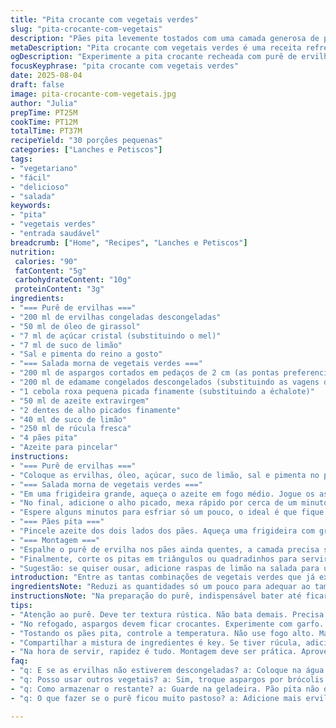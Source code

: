 ```yaml
---
title: "Pita crocante com vegetais verdes"
slug: "pita-crocante-com-vegetais"
description: "Pães pita levemente tostados com uma camada generosa de purê de ervilhas e uma salada morna de vegetais verde-escuras, incluindo aspargos e edamame. Receita 100% vegetariana, sem lactose, ovos ou nozes, fácil de preparar e cheia de texturas, sabores e frescor. Perfeita para entradas ou lanches rápidos, com um toque cítrico e adocicado sutil, que chama atenção para os ingredientes frescos e o aroma do alho e azeite."
metaDescription: "Pita crocante com vegetais verdes é uma receita refrescante e cheia de sabor. Ideal para entradas ou lanches rápidos, é saudável e deliciosa."
ogDescription: "Experimente a pita crocante recheada com purê de ervilhas e salada morna de vegetais verdes. Uma receita leve e perfeita para qualquer ocasião."
focusKeyphrase: "pita crocante com vegetais verdes"
date: 2025-08-04
draft: false
image: pita-crocante-com-vegetais.jpg
author: "Julia"
prepTime: PT25M
cookTime: PT12M
totalTime: PT37M
recipeYield: "30 porções pequenas"
categories: ["Lanches e Petiscos"]
tags:
- "vegetariano"
- "fácil"
- "delicioso"
- "salada"
keywords:
- "pita"
- "vegetais verdes"
- "entrada saudável"
breadcrumb: ["Home", "Recipes", "Lanches e Petiscos"]
nutrition: 
 calories: "90"
 fatContent: "5g"
 carbohydrateContent: "10g"
 proteinContent: "3g"
ingredients:
- "=== Purê de ervilhas ==="
- "200 ml de ervilhas congeladas descongeladas"
- "50 ml de óleo de girassol"
- "7 ml de açúcar cristal (substituindo o mel)"
- "7 ml de suco de limão"
- "Sal e pimenta do reino a gosto"
- "=== Salada morna de vegetais verdes ==="
- "200 ml de aspargos cortados em pedaços de 2 cm (as pontas preferencialmente)"
- "200 ml de edamame congelados descongelados (substituindo as vagens de soja)"
- "1 cebola roxa pequena picada finamente (substituindo a échalote)"
- "50 ml de azeite extravirgem"
- "2 dentes de alho picados finamente"
- "40 ml de suco de limão"
- "250 ml de rúcula fresca"
- "4 pães pita"
- "Azeite para pincelar"
instructions:
- "=== Purê de ervilhas ==="
- "Coloque as ervilhas, óleo, açúcar, suco de limão, sal e pimenta no processador ou mixer. Bata até formar uma pasta homogênea, com textura leve mas não muito lisa; deve ficar com um toque rústico, firme o suficiente para espalhar sem escorrer. Prove e ajuste sal e limão se precisar. Reserve enquanto prepara o resto."
- "=== Salada morna de vegetais verdes ==="
- "Em uma frigideira grande, aqueça o azeite em fogo médio. Jogue os aspargos e o edamame, acrescente a cebola roxa. Refogue mexendo às vezes; os aspargos precisam ficar com um pouco de crocância ainda. Siga pelo cheiro – o aroma deve ficar fresco, a cebola translúcida – e o toque: aspargos al dente, não moles demais, cerca de 7-8 minutos."
- "No final, adicione o alho picado, mexa rápido por cerca de um minuto para liberar aroma sem queimar, depois misture o açúcar cristal para um toque docinho que quebra a acidez. Acrescente o suco de limão, mexa rápido e desligue o fogo."
- "Espere alguns minutos para esfriar só um pouco, o ideal é que fique morno. Na última hora, misture delicadamente a rúcula para que ela amoleça só um pouco, mantendo frescor e cor vivas."
- "=== Pães pita ==="
- "Pincele azeite dos dois lados dos pães. Aqueça uma frigideira com grelha (pode ser comum se não tiver) em fogo médio-alto. Coloque o pita para tostar, 2-3 minutos de cada lado, até ganharem marcas visíveis e ficarem crocantes nas bordas. Se o fogo for muito alto pode queimar rápido; vá observando som de crepitar do pão na frigideira."
- "=== Montagem ==="
- "Espalhe o purê de ervilha nos pães ainda quentes, a camada precisa ser suficiente para segurar a salada depois. Distribua com cuidado a salada morna sobre o purê, espalhando de forma uniforme para que cada pedaço tenha a mistura de sabores e contraste de frescor, crocância e cremosidade."
- "Finalmente, corte os pitas em triângulos ou quadradinhos para servir como finger food – ou deixe inteiros para uma versão de sanduíche mais robusta."
- "Sugestão: se quiser ousar, adicione raspas de limão na salada para um frescor extra, ou um fio de vinagre balsâmico para contraste. Também funciona trocar rúcula por agrião para um sabor mais pungente. No lugar do edamame, grão-de-bico cozido dá textura interessante, apesar de alterar a doçura e crocância."
introduction: "Entre as tantas combinações de vegetais verdes que já experimentei, essa mistura traz uma técnica simples e um equilíbrio gostoso que combina muito bem com pão pita queimadinho na medida, crocante mas ainda macio. Usar o purê de ervilhas virou um truque que aprendi para substituir pastinhas mais pesadas, dando leveza e cor vibrante ao prato. A salada morna, feita com ingredientes frescos e cozidos na hora, junta textura, aroma e sabor que nem te conto – aquele cheiro do alho refogado com azeite, e a doçura suave do açúcar cristal em substituição ao mel que costumo usar, arrasam na receita. Vale ajustar os tempos observando o ponto dos legumes; forçar no calor é pecado. É o tipo de entrada que surpreende e não pesa, além de ser super versátil para ocasiões rápidas ou refeições descontraídas."
ingredientsNote: "Reduzi as quantidades só um pouco para adequar ao tamanho médio dos pitas brasileiros, que são menores que os importados. Troquei o mel por açúcar cristal para não modificar muito o equilíbrio doce, além de ser mais fácil de achar em qualquer estação. Substituir as vagens de soja por edamame é uma adaptação pensando na textura e no sabor, já que ambos trazem aquele frescor da seiva. A cebola roxa no lugar da échalote traz um pouco mais de cor e sabor marcante, mas cuidado para não queimar durante o refogado – é chave colocar no momento certo do cozimento como descrito. Use azeite de boa qualidade, pois é ele que vai guiar o aroma final da salada. E ervilhas congeladas, sempre!!! Frescas quando disponíveis, mas congelação preserva bem o sabor e a cor, além de ser prático. Vale lembrar que sal e pimenta são sempre a gosto, mas um pouco mais pode ressaltar ainda mais cada camada."
instructionsNote: "Na preparação do purê, indispensável bater até ficar homogêneo mas não um creme óbvio; a textura nem sempre deve ser super lisa, isso garante boa aderência ao pão e agarra a salada com textura. No refogado dos legumes, o ponto certo dos aspargos é tudo: firme, mas macio – vá testando com garfo. O alho entra no final para não queimar, seu aroma é delicado e se perder queima, amarga – não vacile. O toque do açúcar cristal na panela é uma descoberta: doçura que realça natural dos ingredientes sem pesar como mel que tem sabor forte. O tempo de tostar o pita varia com a temperatura da frigideira, por isso em média 2-3 minutos por lado, sinal visual são as marcas da grelha bem definidas e o som crocante. Cuidado para não deixar amolecer depois de pronto; servir imediatamente garante o melhor crocante e sabor. Sempre montei a receita separando etapas para não perder temperatura e frescor – tem que ir direto do fogão para a mesa. Por último, a montagem deve ser rápida e cuidadosa para manter a integridade do prato e o prazer no primeiro pedaço."
tips:
- "Atenção ao purê. Deve ter textura rústica. Não bata demais. Precisa ser firme o suficiente. Ervilhas congeladas são boas. Frescas são ótimas se tiver."
- "No refogado, aspargos devem ficar crocantes. Experimente com garfo. Cuidado com o alho. Coloque no final. Aroma é essencial, mas não deixe queimar."
- "Tostando os pães pita, controle a temperatura. Não use fogo alto. Marcas na frigideira indicam que está no ponto certo. Tempo varia bastante também."
- "Compartilhar a mistura de ingredientes é key. Se tiver rúcula, adicione só no final. Deve estar morna, mas não murcha. Mantenha cores vivas."
- "Na hora de servir, rapidez é tudo. Montagem deve ser prática. Aproveite o frescor e a crocância. Não deixe esperando, isso estraga a textura."
faq:
- "q: E se as ervilhas não estiverem descongeladas? a: Coloque na água quente. Se for rápido, aumenta o tempo de cozimento."
- "q: Posso usar outros vegetais? a: Sim, troque aspargos por brócolis. Pode também usar grão-de-bico se quiser alternative."
- "q: Como armazenar o restante? a: Guarde na geladeira. Pão pita não dura muito. Melhora em dia seguinte, mas perde crocância."
- "q: O que fazer se o purê ficou muito pastoso? a: Adicione mais ervilhas. Ou um pouco de azeite. Ajuste até atingir a leveza desejada."

---
```

